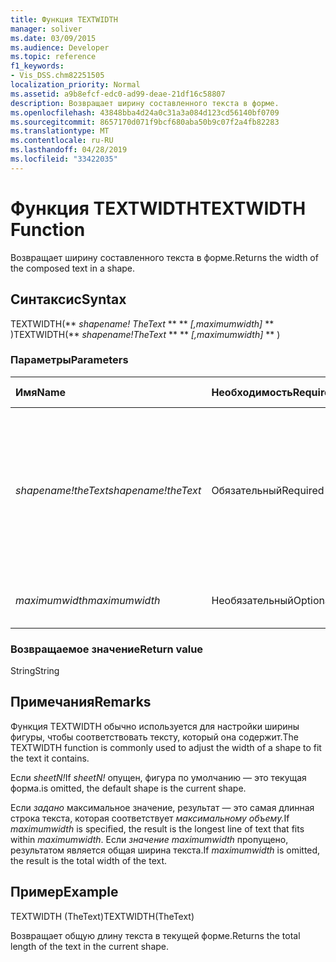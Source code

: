```yaml
---
title: Функция TEXTWIDTH
manager: soliver
ms.date: 03/09/2015
ms.audience: Developer
ms.topic: reference
f1_keywords:
- Vis_DSS.chm82251505
localization_priority: Normal
ms.assetid: a9b8efcf-edc0-ad99-deae-21df16c58807
description: Возвращает ширину составленного текста в форме.
ms.openlocfilehash: 43848bba4d24a0c31a3a084d123cd56140bf0709
ms.sourcegitcommit: 8657170d071f9bcf680aba50b9c07f2a4fb82283
ms.translationtype: MT
ms.contentlocale: ru-RU
ms.lasthandoff: 04/28/2019
ms.locfileid: "33422035"
---
```

# <a name="textwidth-function"></a><span data-ttu-id="96ef4-103">Функция TEXTWIDTH</span><span class="sxs-lookup"><span data-stu-id="96ef4-103">TEXTWIDTH Function</span></span>

<span data-ttu-id="96ef4-104">Возвращает ширину составленного текста в форме.</span><span class="sxs-lookup"><span data-stu-id="96ef4-104">Returns the width of the composed text in a shape.</span></span> 
  
## <a name="syntax"></a><span data-ttu-id="96ef4-105">Синтаксис</span><span class="sxs-lookup"><span data-stu-id="96ef4-105">Syntax</span></span>

<span data-ttu-id="96ef4-106">TEXTWIDTH(\*\* *shapename! TheText* \*\* \*\* *[,maximumwidth]* \*\* )</span><span class="sxs-lookup"><span data-stu-id="96ef4-106">TEXTWIDTH(\*\* *shapename!TheText* \*\* \*\* *[,maximumwidth]* \*\* )</span></span> 
  
### <a name="parameters"></a><span data-ttu-id="96ef4-107">Параметры</span><span class="sxs-lookup"><span data-stu-id="96ef4-107">Parameters</span></span>

|<span data-ttu-id="96ef4-108">**Имя**</span><span class="sxs-lookup"><span data-stu-id="96ef4-108">**Name**</span></span>|<span data-ttu-id="96ef4-109">**Необходимость**</span><span class="sxs-lookup"><span data-stu-id="96ef4-109">**Required/Optional**</span></span>|<span data-ttu-id="96ef4-110">**Тип данных**</span><span class="sxs-lookup"><span data-stu-id="96ef4-110">**Data Type**</span></span>|<span data-ttu-id="96ef4-111">**Описание**</span><span class="sxs-lookup"><span data-stu-id="96ef4-111">**Description**</span></span>|
|:-----|:-----|:-----|:-----|
| <span data-ttu-id="96ef4-112">_shapename!theText_</span><span class="sxs-lookup"><span data-stu-id="96ef4-112">_shapename!theText_</span></span> <br/> |<span data-ttu-id="96ef4-113">Обязательный</span><span class="sxs-lookup"><span data-stu-id="96ef4-113">Required</span></span>  <br/> |<span data-ttu-id="96ef4-114">**String**</span><span class="sxs-lookup"><span data-stu-id="96ef4-114">**String**</span></span> <br/> |<span data-ttu-id="96ef4-115">Ссылка на ячейку с именем TheText в целевой форме.</span><span class="sxs-lookup"><span data-stu-id="96ef4-115">A reference to the cell named TheText in the target shape.</span></span>  <span data-ttu-id="96ef4-116">_shapename!_</span><span class="sxs-lookup"><span data-stu-id="96ef4-116">_shapename!_</span></span> <span data-ttu-id="96ef4-117">это имя фигуры, из которой нужно получить текст.</span><span class="sxs-lookup"><span data-stu-id="96ef4-117">is the name of the shape from which you want to retrieve the text.</span></span>  <br/> |
| <span data-ttu-id="96ef4-118">_maximumwidth_</span><span class="sxs-lookup"><span data-stu-id="96ef4-118">_maximumwidth_</span></span> <br/> |<span data-ttu-id="96ef4-119">Необязательный</span><span class="sxs-lookup"><span data-stu-id="96ef4-119">Optional</span></span>  <br/> |<span data-ttu-id="96ef4-120">**Числовой**</span><span class="sxs-lookup"><span data-stu-id="96ef4-120">**Numeric**</span></span> <br/> |<span data-ttu-id="96ef4-121">Максимальная ширина текстового блока.</span><span class="sxs-lookup"><span data-stu-id="96ef4-121">The maximum width of the text block.</span></span>  <br/> |
   
### <a name="return-value"></a><span data-ttu-id="96ef4-122">Возвращаемое значение</span><span class="sxs-lookup"><span data-stu-id="96ef4-122">Return value</span></span>

<span data-ttu-id="96ef4-123">String</span><span class="sxs-lookup"><span data-stu-id="96ef4-123">String</span></span>
  
## <a name="remarks"></a><span data-ttu-id="96ef4-124">Примечания</span><span class="sxs-lookup"><span data-stu-id="96ef4-124">Remarks</span></span>

<span data-ttu-id="96ef4-125">Функция TEXTWIDTH обычно используется для настройки ширины фигуры, чтобы соответствовать тексту, который она содержит.</span><span class="sxs-lookup"><span data-stu-id="96ef4-125">The TEXTWIDTH function is commonly used to adjust the width of a shape to fit the text it contains.</span></span>
  
<span data-ttu-id="96ef4-126">Если  _sheetN!_</span><span class="sxs-lookup"><span data-stu-id="96ef4-126">If  _sheetN!_</span></span> <span data-ttu-id="96ef4-127">опущен, фигура по умолчанию — это текущая форма.</span><span class="sxs-lookup"><span data-stu-id="96ef4-127">is omitted, the default shape is the current shape.</span></span> 
  
<span data-ttu-id="96ef4-128">Если _задано_ максимальное значение, результат — это самая длинная строка текста, которая соответствует _максимальному объему._</span><span class="sxs-lookup"><span data-stu-id="96ef4-128">If  _maximumwidth_ is specified, the result is the longest line of text that fits within  _maximumwidth_.</span></span> <span data-ttu-id="96ef4-129">Если  _значение maximumwidth_ пропущено, результатом является общая ширина текста.</span><span class="sxs-lookup"><span data-stu-id="96ef4-129">If  _maximumwidth_ is omitted, the result is the total width of the text.</span></span> 
  
## <a name="example"></a><span data-ttu-id="96ef4-130">Пример</span><span class="sxs-lookup"><span data-stu-id="96ef4-130">Example</span></span>

<span data-ttu-id="96ef4-131">TEXTWIDTH (TheText)</span><span class="sxs-lookup"><span data-stu-id="96ef4-131">TEXTWIDTH(TheText)</span></span> 
  
<span data-ttu-id="96ef4-132">Возвращает общую длину текста в текущей форме.</span><span class="sxs-lookup"><span data-stu-id="96ef4-132">Returns the total length of the text in the current shape.</span></span> 
  

